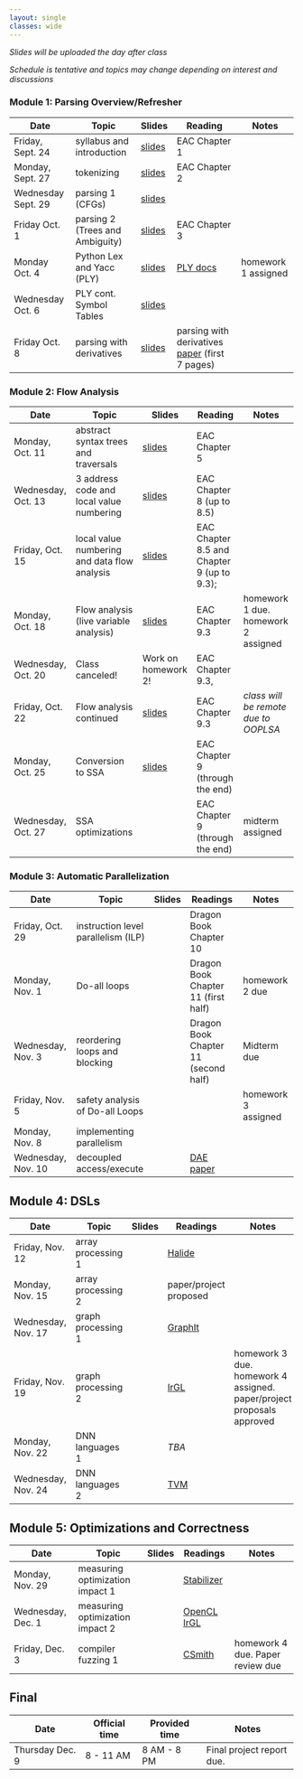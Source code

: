 ```yaml
---
layout: single
classes: wide
---
```


_Slides will be uploaded the day after class_

_Schedule is tentative and topics may change depending on interest and discussions_

### Module 1: Parsing Overview/Refresher

| Date             | Topic    | Slides |   Reading |  Notes 
|------------------|----------|--------|----------------|-
| Friday, Sept. 24     | syllabus and introduction         | [slides](lectures/CSE211Sept24_fa2021.pdf) | EAC Chapter 1 | 
| Monday, Sept. 27     |  tokenizing           | [slides](lectures/CSE211Sept27_fa2021.pdf) | EAC Chapter 2
| Wednesday Sept. 29     | parsing 1 (CFGs)         | [slides](lectures/CSE211Sept29_fa2021.pdf)      | 
| Friday Oct. 1      | parsing 2 (Trees and Ambiguity)         |  [slides](lectures/CSE211Oct1_fa2021.pdf)     | EAC Chapter 3 
| Monday Oct. 4    | Python Lex and Yacc (PLY)        | [slides](lectures/CSE211Oct4_fa2021.pdf)  | [PLY docs](https://www.dabeaz.com/ply/) | homework 1 assigned
| Wednesday Oct. 6 | PLY cont. Symbol Tables | [slides](lectures/CSE211Oct6_fa2021.pdf) | 
| Friday Oct. 8    | parsing with derivatives        | [slides](lectures/CSE211Oct8_fa2021.pdf)  |  parsing with derivatives [paper](https://www.ccs.neu.edu/home/turon/re-deriv.pdf) (first 7 pages) | 

### Module 2: Flow Analysis

| Date             | Topic    | Slides | Reading | Notes
|------------------|----------|--------|----------------|-
| Monday, Oct. 11     | abstract syntax trees and traversals         | [slides](lectures/CSE211Oct11_fa2021.pdf)       |  EAC Chapter 5 
| Wednesday, Oct. 13     |  3 address code and local value numbering        | [slides](lectures/CSE211Oct13_fa2021.pdf)       | EAC Chapter 8 (up to 8.5)
| Friday, Oct. 15     | local value numbering and data flow analysis        |  [slides](lectures/CSE211Oct15_fa2021.pdf)      | EAC Chapter 8.5 and Chapter 9 (up to 9.3); 
| Monday, Oct. 18     | Flow analysis (live variable analysis) |  [slides](lectures/CSE211Oct18_fa2021.pdf)  | EAC Chapter 9.3 | homework 1 due. homework 2 assigned
| Wednesday, Oct. 20    | Class canceled!         |   Work on homework 2!    |  EAC Chapter 9.3, | 
| Friday, Oct. 22     |   Flow analysis continued       |    [slides](lectures/CSE211Oct22_fa2021.pdf)   |  EAC Chapter 9.3 | _class will be remote due to OOPLSA_
| Monday, Oct. 25   | Conversion to SSA  |  [slides](lectures/CSE211Oct25_fa2021.pdf)      | EAC Chapter 9 (through the end) | 
| Wednesday, Oct. 27     | SSA optimizations       |       | EAC Chapter 9 (through the end) | midterm assigned

### Module 3: Automatic Parallelization

| Date             | Topic    | Slides |  Readings | Notes
|------------------|----------|--------|----------------|-
| Friday, Oct. 29   | instruction level parallelism (ILP)  |        | Dragon Book Chapter 10 | 
| Monday, Nov. 1     | Do-all loops         |       | Dragon Book Chapter 11 (first half) | homework 2 due
| Wednesday, Nov. 3     | reordering loops and blocking        |       |  Dragon Book Chapter 11 (second half) | Midterm due
| Friday, Nov. 5    | safety analysis of Do-all Loops         |      | |  homework 3 assigned
| Monday, Nov. 8   | implementing parallelism         |       | |  
| Wednesday, Nov. 10   | decoupled access/execute         |        |  [DAE paper](https://courses.cs.washington.edu/courses/cse590g/04sp/Smith-1982-Decoupled-Access-Execute-Computer-Architectures.pdf) 


## Module 4: DSLs

| Date             | Topic    | Slides  | Readings | Notes
|------------------|----------|--------|----------------|- 
| Friday, Nov. 12  | array processing 1 | | [Halide](http://people.csail.mit.edu/jrk/halide-pldi13.pdf)
| Monday, Nov. 15   | array processing 2        |        | paper/project proposed
| Wednesday, Nov. 17    |  graph processing 1        | |[GraphIt](https://dl.acm.org/doi/10.1145/3276491)       | 
| Friday, Nov. 19   | graph processing 2          | | [IrGL](https://cs.rochester.edu/~sree/papers/sree-oopsla2016.pdf)        | homework 3 due. homework 4 assigned.  paper/project proposals approved 
| Monday, Nov. 22    | DNN languages 1         | |   _TBA_    | 
| Wednesday, Nov. 24    | DNN languages 2       | |   [TVM](https://arxiv.org/abs/1802.04799)    | 

## Module 5: Optimizations and Correctness

| Date             | Topic    | Slides  | Readings | Notes
|------------------|----------|--------|----------------|- 
| Monday, Nov. 29   | measuring optimization impact 1     |        | [Stabilizer](https://people.cs.umass.edu/~emery/pubs/stabilizer-asplos13.pdf) | 
| Wednesday, Dec. 1   | measuring optimization impact 2         |  | [OpenCL IrGL](https://users.soe.ucsc.edu/~tsorensen/files/iiswc2019.pdf)      | 
| Friday, Dec. 3    |  compiler fuzzing 1      | |[CSmith](https://www.cs.utah.edu/~regehr/papers/pldi11-preprint.pdf)     | homework 4 due. Paper review due

## Final


| Date             | Official time    | Provided time | Notes
|------------------|----------|--------|----------------
| Thursday Dec. 9     | 8 - 11 AM    | 8 AM - 8 PM      | Final project report due. 
